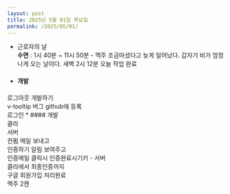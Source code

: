 ```yaml
---
layout: post
title: 2025년 5월 01일 목요일
permalink: /2025/05/01/
---
```

- 근로자의 날<br/>
**수면** : 1시 40분 ~ 11시 50분 - 맥주 조금마셨다고 늦게 일어났다. 갑자기 비가 엄청나게 오는 날이다. 새벽 2시 12분 오늘 작업 완료<br/>
* #### 개발<br/>
로그아웃 개발하기<br/>
v-tooltip 버그 github에 등록<br/>
로그인 * #### 개발<br/>
클라<br/>
서버<br/>
컨펌 메일 보내고<br/>
인증하기 알림 보여주고<br/>
인증메일 클릭시 인증완료시기키 - 서버<br/>
클라에서 최종인증까지<br/>
구글 회원가입 처리완료<br/>
맥주 2캔
